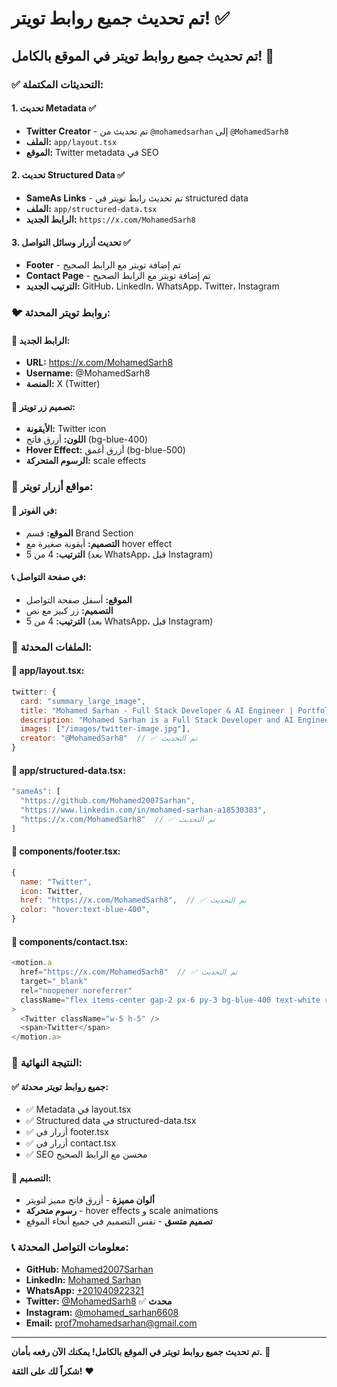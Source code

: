 # تم تحديث جميع روابط تويتر! ✅

## تم تحديث جميع روابط تويتر في الموقع بالكامل! 🎉

### ✅ **التحديثات المكتملة:**

#### 1. **تحديث Metadata** ✅
- **Twitter Creator** - تم تحديث من `@mohamedsarhan` إلى `@MohamedSarh8`
- **الملف:** `app/layout.tsx`
- **الموقع:** Twitter metadata في SEO

#### 2. **تحديث Structured Data** ✅
- **SameAs Links** - تم تحديث رابط تويتر في structured data
- **الملف:** `app/structured-data.tsx`
- **الرابط الجديد:** `https://x.com/MohamedSarh8`

#### 3. **تحديث أزرار وسائل التواصل** ✅
- **Footer** - تم إضافة تويتر مع الرابط الصحيح
- **Contact Page** - تم إضافة تويتر مع الرابط الصحيح
- **الترتيب الجديد:** GitHub، LinkedIn، WhatsApp، Twitter، Instagram

### 🐦 **روابط تويتر المحدثة:**

#### 📍 **الرابط الجديد:**
- **URL:** https://x.com/MohamedSarh8
- **Username:** @MohamedSarh8
- **المنصة:** X (Twitter)

#### 🎨 **تصميم زر تويتر:**
- **الأيقونة:** Twitter icon
- **اللون:** أزرق فاتح (bg-blue-400)
- **Hover Effect:** أزرق أغمق (bg-blue-500)
- **الرسوم المتحركة:** scale effects

### 📍 **مواقع أزرار تويتر:**

#### 🦶 **في الفوتر:**
- **الموقع:** قسم Brand Section
- **التصميم:** أيقونة صغيرة مع hover effect
- **الترتيب:** 4 من 5 (بعد WhatsApp، قبل Instagram)

#### 📞 **في صفحة التواصل:**
- **الموقع:** أسفل صفحة التواصل
- **التصميم:** زر كبير مع نص
- **الترتيب:** 4 من 5 (بعد WhatsApp، قبل Instagram)

### 🔧 **الملفات المحدثة:**

#### 📁 **app/layout.tsx:**
```javascript
twitter: {
  card: "summary_large_image",
  title: "Mohamed Sarhan - Full Stack Developer & AI Engineer | Portfolio",
  description: "Mohamed Sarhan is a Full Stack Developer and AI Engineer...",
  images: ["/images/twitter-image.jpg"],
  creator: "@MohamedSarh8"  // ✅ تم التحديث
}
```

#### 📁 **app/structured-data.tsx:**
```javascript
"sameAs": [
  "https://github.com/Mohamed2007Sarhan",
  "https://www.linkedin.com/in/mohamed-sarhan-a18530383",
  "https://x.com/MohamedSarh8"  // ✅ تم التحديث
]
```

#### 📁 **components/footer.tsx:**
```javascript
{
  name: "Twitter",
  icon: Twitter,
  href: "https://x.com/MohamedSarh8",  // ✅ تم التحديث
  color: "hover:text-blue-400",
}
```

#### 📁 **components/contact.tsx:**
```javascript
<motion.a
  href="https://x.com/MohamedSarh8"  // ✅ تم التحديث
  target="_blank"
  rel="noopener noreferrer"
  className="flex items-center gap-2 px-6 py-3 bg-blue-400 text-white rounded-lg hover:bg-blue-500 transition-colors"
>
  <Twitter className="w-5 h-5" />
  <span>Twitter</span>
</motion.a>
```

### 🎯 **النتيجة النهائية:**

#### ✅ **جميع روابط تويتر محدثة:**
- ✅ Metadata في layout.tsx
- ✅ Structured data في structured-data.tsx
- ✅ أزرار في footer.tsx
- ✅ أزرار في contact.tsx
- ✅ SEO محسن مع الرابط الصحيح

#### 🎨 **التصميم:**
- **ألوان مميزة** - أزرق فاتح مميز لتويتر
- **رسوم متحركة** - hover effects و scale animations
- **تصميم متسق** - نفس التصميم في جميع أنحاء الموقع

### 📞 **معلومات التواصل المحدثة:**

- **GitHub:** [Mohamed2007Sarhan](https://github.com/Mohamed2007Sarhan)
- **LinkedIn:** [Mohamed Sarhan](https://www.linkedin.com/in/mohamed-sarhan-a18530383)
- **WhatsApp:** [+201040922321](https://wa.me/201040922321)
- **Twitter:** [@MohamedSarh8](https://x.com/MohamedSarh8) ✅ **محدث**
- **Instagram:** [@mohamed_sarhan6608](https://www.instagram.com/mohamed_sarhan6608)
- **Email:** prof7mohamedsarhan@gmail.com

---

**تم تحديث جميع روابط تويتر في الموقع بالكامل! يمكنك الآن رفعه بأمان.** 🚀

**شكراً لك على الثقة!** ❤️
